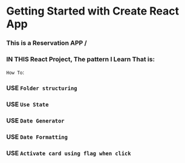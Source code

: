 # Getting Started with Create React App

### This is a Reservation APP /
### IN THIS React Project, The pattern I Learn That is:

`How To`:

### USE `Folder structuring`

### USE `Use State`

### USE `Date Generator`

### USE `Date Formatting`

### USE `Activate card using flag when click` 


